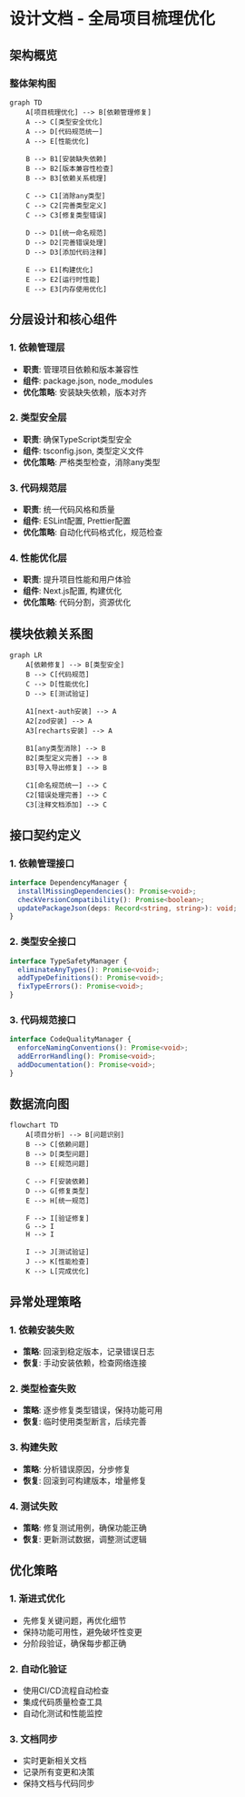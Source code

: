 # 设计文档 - 全局项目梳理优化

## 架构概览

### 整体架构图

```mermaid
graph TD
    A[项目梳理优化] --> B[依赖管理修复]
    A --> C[类型安全优化]
    A --> D[代码规范统一]
    A --> E[性能优化]

    B --> B1[安装缺失依赖]
    B --> B2[版本兼容性检查]
    B --> B3[依赖关系梳理]

    C --> C1[消除any类型]
    C --> C2[完善类型定义]
    C --> C3[修复类型错误]

    D --> D1[统一命名规范]
    D --> D2[完善错误处理]
    D --> D3[添加代码注释]

    E --> E1[构建优化]
    E --> E2[运行时性能]
    E --> E3[内存使用优化]
```

## 分层设计和核心组件

### 1. 依赖管理层

- **职责**: 管理项目依赖和版本兼容性
- **组件**: package.json, node_modules
- **优化策略**: 安装缺失依赖，版本对齐

### 2. 类型安全层

- **职责**: 确保TypeScript类型安全
- **组件**: tsconfig.json, 类型定义文件
- **优化策略**: 严格类型检查，消除any类型

### 3. 代码规范层

- **职责**: 统一代码风格和质量
- **组件**: ESLint配置, Prettier配置
- **优化策略**: 自动化代码格式化，规范检查

### 4. 性能优化层

- **职责**: 提升项目性能和用户体验
- **组件**: Next.js配置, 构建优化
- **优化策略**: 代码分割，资源优化

## 模块依赖关系图

```mermaid
graph LR
    A[依赖修复] --> B[类型安全]
    B --> C[代码规范]
    C --> D[性能优化]
    D --> E[测试验证]

    A1[next-auth安装] --> A
    A2[zod安装] --> A
    A3[recharts安装] --> A

    B1[any类型消除] --> B
    B2[类型定义完善] --> B
    B3[导入导出修复] --> B

    C1[命名规范统一] --> C
    C2[错误处理完善] --> C
    C3[注释文档添加] --> C
```

## 接口契约定义

### 1. 依赖管理接口

```typescript
interface DependencyManager {
  installMissingDependencies(): Promise<void>;
  checkVersionCompatibility(): Promise<boolean>;
  updatePackageJson(deps: Record<string, string>): void;
}
```

### 2. 类型安全接口

```typescript
interface TypeSafetyManager {
  eliminateAnyTypes(): Promise<void>;
  addTypeDefinitions(): Promise<void>;
  fixTypeErrors(): Promise<void>;
}
```

### 3. 代码规范接口

```typescript
interface CodeQualityManager {
  enforceNamingConventions(): Promise<void>;
  addErrorHandling(): Promise<void>;
  addDocumentation(): Promise<void>;
}
```

## 数据流向图

```mermaid
flowchart TD
    A[项目分析] --> B[问题识别]
    B --> C[依赖问题]
    B --> D[类型问题]
    B --> E[规范问题]

    C --> F[安装依赖]
    D --> G[修复类型]
    E --> H[统一规范]

    F --> I[验证修复]
    G --> I
    H --> I

    I --> J[测试验证]
    J --> K[性能检查]
    K --> L[完成优化]
```

## 异常处理策略

### 1. 依赖安装失败

- **策略**: 回滚到稳定版本，记录错误日志
- **恢复**: 手动安装依赖，检查网络连接

### 2. 类型检查失败

- **策略**: 逐步修复类型错误，保持功能可用
- **恢复**: 临时使用类型断言，后续完善

### 3. 构建失败

- **策略**: 分析错误原因，分步修复
- **恢复**: 回滚到可构建版本，增量修复

### 4. 测试失败

- **策略**: 修复测试用例，确保功能正确
- **恢复**: 更新测试数据，调整测试逻辑

## 优化策略

### 1. 渐进式优化

- 先修复关键问题，再优化细节
- 保持功能可用性，避免破坏性变更
- 分阶段验证，确保每步都正确

### 2. 自动化验证

- 使用CI/CD流程自动检查
- 集成代码质量检查工具
- 自动化测试和性能监控

### 3. 文档同步

- 实时更新相关文档
- 记录所有变更和决策
- 保持文档与代码同步
